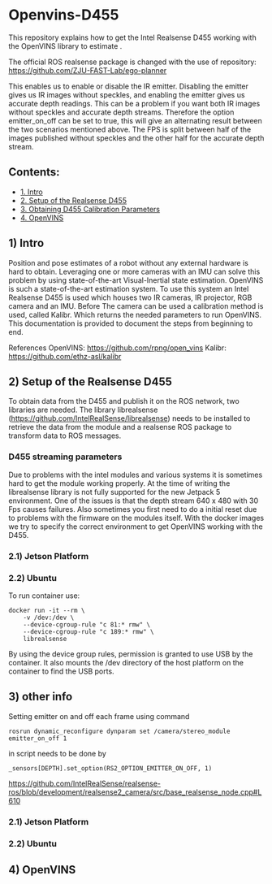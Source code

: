 # Openvins-D455

This repository explains how to get the Intel Realsense D455 working with the OpenVINS library to estimate .

The official ROS realsense package is changed with the use of repository:
https://github.com/ZJU-FAST-Lab/ego-planner

This enables us to enable or disable the IR emitter. Disabling the emitter gives us IR images without speckles, and enabling the emitter gives us accurate depth readings. This can be a problem if you want both IR images without speckles and accurate depth streams. Therefore the option emitter_on_off can be set to true, this will give an alternating result between the two scenarios mentioned above. The FPS is split between half of the images published without speckles and the other half for the accurate depth stream.

## Contents:
* [1. Intro](#1-Intro)
* [2. Setup of the Realsense D455](#2-setup-of-the-realsense-d455)
* [3. Obtaining D455 Calibration Parameters](#3-obtaining-d455-calibration-parameters)
* [4. OpenVINS](#4-openvins)


## 1) Intro

Position and pose estimates of a robot without any external hardware is hard to obtain. Leveraging one or more cameras with an IMU can solve this problem by using state-of-the-art Visual-Inertial state estimation. OpenVINS is such a state-of-the-art estimation system. To use this system an Intel Realsense D455 is used which houses two IR cameras, IR projector, RGB camera and an IMU. Before The camera can be used a calibration method is used, called Kalibr. Which returns the needed parameters to run OpenVINS. This documentation is provided to document the steps from beginning to end.

References
OpenVINS: https://github.com/rpng/open_vins
Kalibr: https://github.com/ethz-asl/kalibr

## 2) Setup of the Realsense D455

To obtain data from the D455 and publish it on the ROS network, two libraries are needed. The library librealsense (https://github.com/IntelRealSense/librealsense) needs to be installed to retrieve the data from the module and a realsense ROS package to transform data to ROS messages. 


### D455 streaming parameters
Due to problems with the intel modules and various systems it is sometimes hard to get the module working properly. At the time of writing the librealsense library is not fully supported for the new Jetpack 5 environment. One of the issues is that the depth stream 640 x 480 with 30 Fps causes failures. Also sometimes you first need to do a initial reset due to problems with the firmware on the modules itself. With the docker images we try to specify the correct environment to get OpenVINS working with the D455. 


### 2.1) Jetson Platform




### 2.2) Ubuntu



To run container use:
```
docker run -it --rm \
    -v /dev:/dev \
    --device-cgroup-rule "c 81:* rmw" \
    --device-cgroup-rule "c 189:* rmw" \
    librealsense
```
By using the device group rules, permission is granted to use USB by the container. It also mounts the /dev directory of the host platform on the container to find the USB ports.


## 3) other info
Setting emitter on and off each frame using command
```
rosrun dynamic_reconfigure dynparam set /camera/stereo_module emitter_on_off 1
```
in script needs to be done by
```
_sensors[DEPTH].set_option(RS2_OPTION_EMITTER_ON_OFF, 1)
```
https://github.com/IntelRealSense/realsense-ros/blob/development/realsense2_camera/src/base_realsense_node.cpp#L610

### 2.1) Jetson Platform



### 2.2) Ubuntu


## 4) OpenVINS


